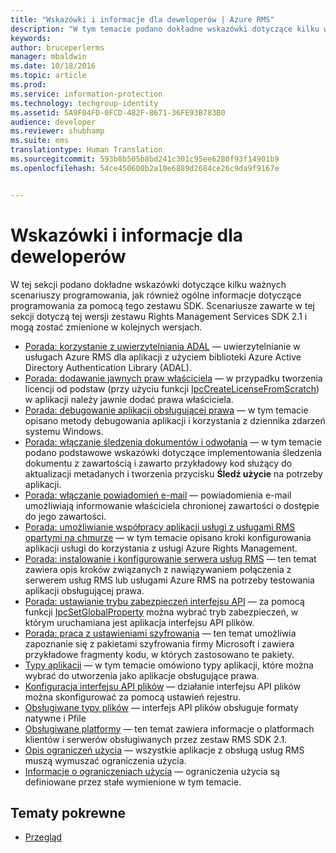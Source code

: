 ```yaml
---
title: "Wskazówki i informacje dla deweloperów | Azure RMS"
description: "W tym temacie podano dokładne wskazówki dotyczące kilku ważnych scenariuszy programowania."
keywords: 
author: bruceperlerms
manager: mbaldwin
ms.date: 10/18/2016
ms.topic: article
ms.prod: 
ms.service: information-protection
ms.technology: techgroup-identity
ms.assetid: 5A9F04FD-0FCD-482F-8671-36FE93B783B0
audience: developer
ms.reviewer: shubhamp
ms.suite: ems
translationtype: Human Translation
ms.sourcegitcommit: 593b8b505b8bd241c301c95ee6280f93f14901b9
ms.openlocfilehash: 54ce450600b2a10e6889d2684ce26c9da9f9167e


---
```


# Wskazówki i informacje dla deweloperów

W tej sekcji podano dokładne wskazówki dotyczące kilku ważnych scenariuszy programowania, jak również ogólne informacje dotyczące programowania za pomocą tego zestawu SDK. Scenariusze zawarte w tej sekcji dotyczą tej wersji zestawu Rights Management Services SDK 2.1 i mogą zostać zmienione w kolejnych wersjach.
- [Porada: korzystanie z uwierzytelniania ADAL](how-to-use-adal-authentication.md) — uwierzytelnianie w usługach Azure RMS dla aplikacji z użyciem biblioteki Azure Active Directory Authentication Library (ADAL).
- [Porada: dodawanie jawnych praw właściciela](add-explicit-owner-rights.md) — w przypadku tworzenia licencji od podstaw (przy użyciu funkcji [IpcCreateLicenseFromScratch](https://msdn.microsoft.com/library/hh535256.aspx)) w aplikacji należy jawnie dodać prawa właściciela.
- [Porada: debugowanie aplikacji obsługującej prawa](debugging-applications-that-use-ad-rms.md) — w tym temacie opisano metody debugowania aplikacji i korzystania z dziennika zdarzeń systemu Windows.
- [Porada: włączanie śledzenia dokumentów i odwołania](tracking-content.md) — w tym temacie podano podstawowe wskazówki dotyczące implementowania śledzenia dokumentu z zawartością i zawarto przykładowy kod służący do aktualizacji metadanych i tworzenia przycisku **Śledź użycie** na potrzeby aplikacji.
- [Porada: włączanie powiadomień e-mail](how-to-enable-email-notification.md) — powiadomienia e-mail umożliwiają informowanie właściciela chronionej zawartości o dostępie do jego zawartości.
- [Porada: umożliwianie współpracy aplikacji usługi z usługami RMS opartymi na chmurze](how-to-use-file-api-with-aadrm-cloud.md) — w tym temacie opisano kroki konfigurowania aplikacji usługi do korzystania z usługi Azure Rights Management.
- [Porada: instalowanie i konfigurowanie serwera usług RMS](how-to-install-and-configure-an-rms-server.md) — ten temat zawiera opis kroków związanych z nawiązywaniem połączenia z serwerem usług RMS lub usługami Azure RMS na potrzeby testowania aplikacji obsługującej prawa.
- [Porada: ustawianie trybu zabezpieczeń interfejsu API](setting-the-api-security-mode-api-mode.md) — za pomocą funkcji [IpcSetGlobalProperty](https://msdn.microsoft.com/library/hh535270.aspx) można wybrać tryb zabezpieczeń, w którym uruchamiana jest aplikacja interfejsu API plików.
- [Porada: praca z ustawieniami szyfrowania](working-with-encryption.md) — ten temat umożliwia zapoznanie się z pakietami szyfrowania firmy Microsoft i zawiera przykładowe fragmenty kodu, w których zastosowano te pakiety.
- [Typy aplikacji](application-types.md) — w tym temacie omówiono typy aplikacji, które można wybrać do utworzenia jako aplikacje obsługujące prawa.
- [Konfiguracja interfejsu API plików](file-api-configuration.md) — działanie interfejsu API plików można skonfigurować za pomocą ustawień rejestru.
- [Obsługiwane typy plików](supported-file-formats.md) — interfejs API plików obsługuje formaty natywne i Pfile
- [Obsługiwane platformy](supported-platforms.md) — ten temat zawiera informacje o platformach klientów i serwerów obsługiwanych przez zestaw RMS SDK 2.1.
- [Opis ograniczeń użycia](understanding-usage-restrictions.md) — wszystkie aplikacje z obsługą usług RMS muszą wymuszać ograniczenia użycia.
- [Informacje o ograniczeniach użycia](usage-restriction-reference.md) — ograniczenia użycia są definiowane przez stałe wymienione w tym temacie.

 
## Tematy pokrewne
* [Przegląd](ad-rms-overview.md)
 

 



<!--HONumber=Oct16_HO3-->



